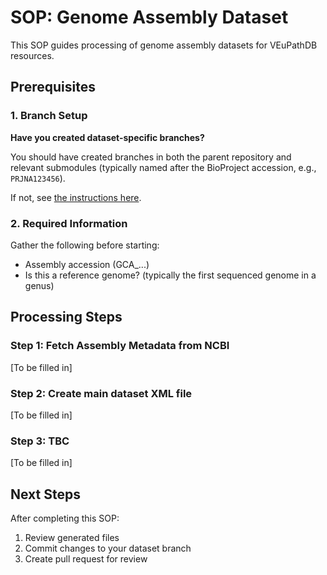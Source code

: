 # SOP: Genome Assembly Dataset

This SOP guides processing of genome assembly datasets for VEuPathDB resources.

## Prerequisites

### 1. Branch Setup

**Have you created dataset-specific branches?**

You should have created branches in both the parent repository and relevant submodules (typically named after the BioProject accession, e.g., `PRJNA123456`).

If not, see [the instructions here](../docs/curator-branching.md).

### 2. Required Information

Gather the following before starting:
- Assembly accession (GCA_...)
- Is this a reference genome? (typically the first sequenced genome in a genus)

## Processing Steps

### Step 1: Fetch Assembly Metadata from NCBI

[To be filled in]

### Step 2: Create main dataset XML file

[To be filled in]

### Step 3: TBC

[To be filled in]

## Next Steps

After completing this SOP:
1. Review generated files
2. Commit changes to your dataset branch
3. Create pull request for review
